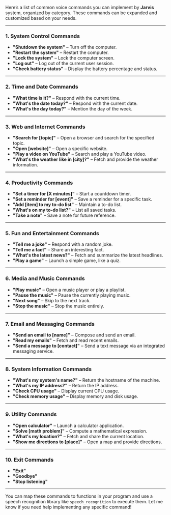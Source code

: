 Here’s a list of common voice commands you can implement by  **Jarvis** system, organized by category. These commands can be expanded and customized based on your needs.

---

### **1. System Control Commands**
- **"Shutdown the system"** – Turn off the computer.
- **"Restart the system"** – Restart the computer.
- **"Lock the system"** – Lock the computer screen.
- **"Log out"** – Log out of the current user session.
- **"Check battery status"** – Display the battery percentage and status.

---

### **2. Time and Date Commands**
- **"What time is it?"** – Respond with the current time.
- **"What's the date today?"** – Respond with the current date.
- **"What's the day today?"** – Mention the day of the week.

---

### **3. Web and Internet Commands**
- **"Search for [topic]"** – Open a browser and search for the specified topic.
- **"Open [website]"** – Open a specific website.
- **"Play a video on YouTube"** – Search and play a YouTube video.
- **"What's the weather like in [city]?"** – Fetch and provide the weather information.

---

### **4. Productivity Commands**
- **"Set a timer for [X minutes]"** – Start a countdown timer.
- **"Set a reminder for [event]"** – Save a reminder for a specific task.
- **"Add [item] to my to-do list"** – Maintain a to-do list.
- **"What's on my to-do list?"** – List all saved tasks.
- **"Take a note"** – Save a note for future reference.

---

### **5. Fun and Entertainment Commands**
- **"Tell me a joke"** – Respond with a random joke.
- **"Tell me a fact"** – Share an interesting fact.
- **"What's the latest news?"** – Fetch and summarize the latest headlines.
- **"Play a game"** – Launch a simple game, like a quiz.

---

### **6. Media and Music Commands**
- **"Play music"** – Open a music player or play a playlist.
- **"Pause the music"** – Pause the currently playing music.
- **"Next song"** – Skip to the next track.
- **"Stop the music"** – Stop the music entirely.

---

### **7. Email and Messaging Commands**
- **"Send an email to [name]"** – Compose and send an email.
- **"Read my emails"** – Fetch and read recent emails.
- **"Send a message to [contact]"** – Send a text message via an integrated messaging service.

---

### **8. System Information Commands**
- **"What's my system's name?"** – Return the hostname of the machine.
- **"What's my IP address?"** – Return the IP address.
- **"Check CPU usage"** – Display current CPU usage.
- **"Check memory usage"** – Display memory and disk usage.

---

### **9. Utility Commands**
- **"Open calculator"** – Launch a calculator application.
- **"Solve [math problem]"** – Compute a mathematical expression.
- **"What's my location?"** – Fetch and share the current location.
- **"Show me directions to [place]"** – Open a map and provide directions.

---

### **10. Exit Commands**
- **"Exit"**
- **"Goodbye"**
- **"Stop listening"**

---

You can map these commands to functions in your program and use a speech recognition library like `speech_recognition` to execute them. Let me know if you need help implementing any specific command!
